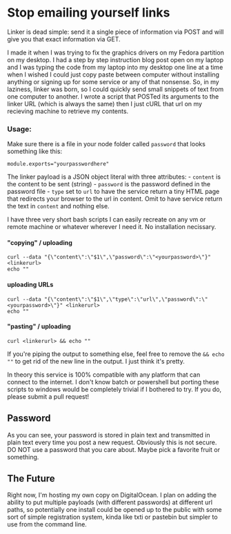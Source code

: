 # Stop emailing yourself links

Linker is dead simple: send it a single piece of information via POST and will give you that exact information via GET.

I made it when I was trying to fix the graphics drivers on my Fedora partition on my desktop. I had a step by step instruction blog post open on my laptop and I was typing the code from my laptop into my desktop one line at a time when I wished I could just copy paste between computer without installing anything or signing up for some service or any of that nonsense. So, in my laziness, linker was born, so I could quickly send small snippets of text from one computer to another. I wrote a script that POSTed its arguments to the linker URL (which is always the same) then I just cURL that url on my recieving machine to retrieve my contents.

### Usage:

Make sure there is a file in your node folder called `password` that looks something like this:  

    module.exports="yourpasswordhere"

The linker payload is a JSON object literal with three attributes:
    - `content` is the content to be sent (string)
    - `password` is the password defined in the password file
    - `type` set to `url` to have the service return a tiny HTML page that redirects your browser to the url in content. Omit to have service return the text in `content` and nothing else.

I have three very short bash scripts I can easily recreate on any vm or remote machine or whatever wherever I need it. No installation necissary.

#### "copying" / uploading
    curl --data "{\"content\":\"$1\",\"password\":\"<yourpassword>\"}" <linkerurl>
    echo ""

#### uploading URLs 
    curl --data "{\"content\":\"$1\",\"type\":\"url\",\"password\":\"<yourpassword>\"}" <linkerurl>
    echo ""
#### "pasting" / uploading
    curl <linkerurl> && echo "" 

If you're piping the output to something else, feel free to remove the `&& echo ""` to get rid of the new line in the output. I just think it's pretty.

In theory this service is 100% compatible with any platform that can connect to the internet. I don't know batch or powershell but porting these scripts to windows would be completely trivial if I bothered to try. If you do, please submit a pull request!

## Password

As you can see, your password is stored in plain text and transmitted in plain text every time you post a new request. Obviously this is not secure. DO NOT use a password that you care about. Maybe pick a favorite fruit or something.

## The Future

Right now, I'm hosting my own copy on DigitalOcean. I plan on adding the ability to put multiple payloads (with different passwords) at different url paths, so potentially one install could be opened up to the public with some sort of simple registration system, kinda like txti or pastebin but simpler to use from the command line.